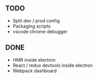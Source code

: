 ## TODO
- Split dev / prod config
- Packaging scripts
- vscode chrome debugger

## DONE
- HMR inside electron
- React / redux devtools inside electron
- Webpack dashboard